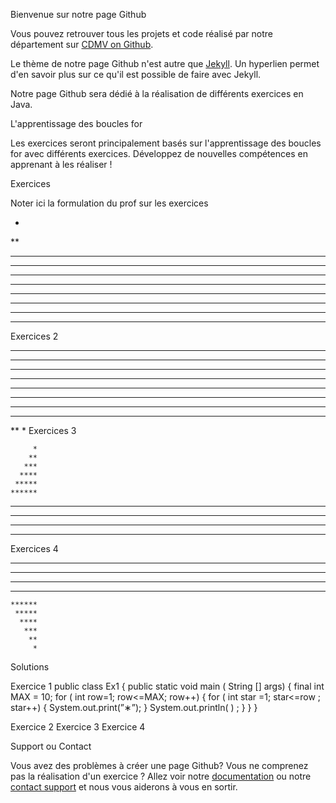 Bienvenue sur notre page Github 

Vous pouvez retrouver tous les projets et code réalisé par notre département sur [CDMV on Github]().

Le thème de notre page Github n'est autre que [Jekyll](https://jekyllrb.com/). Un hyperlien permet d'en savoir plus sur ce qu'il est possible de faire avec Jekyll. 

Notre page Github sera dédié à la réalisation de différents exercices en Java. 

L'apprentissage des boucles for 

Les exercices seront principalement basés sur l'apprentissage des boucles for avec différents exercices. Développez de nouvelles compétences en apprenant à les réaliser ! 

Exercices 

Noter ici la formulation du prof sur les exercices

*
**
***
****
*****
******
*******
********
*********
**********

Exercices 2 

**********
*********
********
*******
******
*****
****
***
**
*
Exercices 3

         *
        **
       ***
      ****
     *****
    ******
   *******
  ********
 *********
**********

Exercices 4 

**********
 *********
  ********
   *******
    ******
     *****
      ****
       ***
        **
         *

Solutions

Exercice 1
public class Ex1 {
public static void main ( String [] args) {
final int MAX = 10;
for ( int row=1; row<=MAX; row++)
{
for ( int star =1; star<=row ; star++)
{
System.out.print(”∗”);
}
System.out.println( ) ;
}
}
}


Exercice 2
Exercice 3
Exercice 4

Support ou Contact

Vous avez des problèmes à créer une page Github? Vous ne comprenez pas la réalisation d'un exercice ? Allez voir notre [documentation](https://help.github.com/categories/github-pages-basics/) ou notre [contact support](https://github.com/contact) et nous vous aiderons à vous en sortir.
